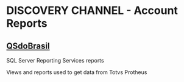 # DISCOVERY CHANNEL - Account Reports
## [QSdoBrasil](https://qsdobrasil.com/)
 
 SQL Server Reporting Services reports
 
 Views and reports used to get data from Totvs Protheus
